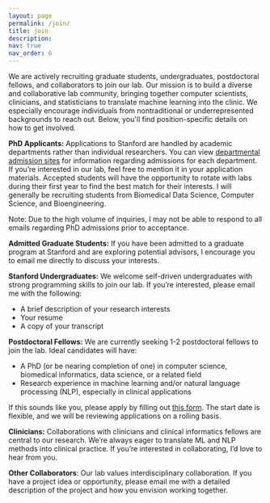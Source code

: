```yaml
---
layout: page
permalink: /join/
title: join
description: 
nav: true
nav_order: 6
---
```


We are actively recruiting graduate students, undergraduates, postdoctoral fellows, and collaborators to join our lab. Our mission is to build a diverse and collaborative lab community, bringing together computer scientists, clinicians, and statisticians to translate machine learning into the clinic. We especially encourage individuals from nontraditional or underrepresented backgrounds to reach out. Below, you'll find position-specific details on how to get involved.

**PhD Applicants:** Applications to Stanford are handled by academic departments rather than individual researchers. You can view [departmental admission sites](https://gradadmissions.stanford.edu/explore-programs) for information regarding admissions for each department. If you’re interested in our lab, feel free to mention it in your application materials. Accepted students will have the opportunity to rotate with labs during their first year to find the best match for their interests. I will generally be recruiting students from Biomedical Data Science, Computer Science, and Bioengineering. 

Note: Due to the high volume of inquiries, I may not be able to respond to all emails regarding PhD admissions prior to acceptance.

**Admitted Graduate Students:** If you have been admitted to a graduate program at Stanford and are exploring potential advisors, I encourage you to email me directly to discuss your interests.

**Stanford Undergraduates:** We welcome self-driven undergraduates with strong programming skills to join our lab. If you’re interested, please email me with the following:

- A brief description of your research interests
- Your resume
- A copy of your transcript

**Postdoctoral Fellows:** We are currently seeking 1-2 postdoctoral fellows to join the lab. Ideal candidates will have:

- A PhD (or be nearing completion of one) in computer science, biomedical informatics, data science, or a related field
- Research experience in machine learning and/or natural language processing (NLP), especially in clinical applications

If this sounds like you, please apply by filling out [this form](https://bit.ly/alsentzerlab-app). The start date is flexible, and we will be reviewing applications on a rolling basis.

**Clinicians:** Collaborations with clinicians and clinical informatics fellows are central to our research. We’re always eager to translate ML and NLP methods into clinical practice. If you’re interested in collaborating, I’d love to hear from you.

**Other Collaborators**: Our lab values interdisciplinary collaboration. If you have a project idea or opportunity, please email me with a detailed description of the project and how you envision working together.



